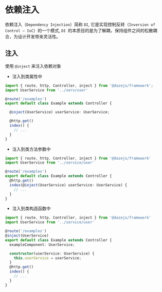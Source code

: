 # 依赖注入

依赖注入（`Dependency Injection`）简称 `DI`, 它是实现控制反转（`Inversion of Control – IoC`）的一个模式, `DI `的本质目的是为了解耦，保持组件之间的松散耦合，为设计开发带来灵活性。


## 注入

使用 `@inject` 来注入依赖对象

- 注入到类属性中

```ts {5}
import { route, http, Controller, inject } from '@dazejs/framework';
import UserService from '../serv/user'

@route('/examples')
export default class Example extends Controller {

  @inject(UserService) userService: UserService;

  @http.get()
  index() {
    // ...
  }
}
```

- 注入到类方法参数中

```ts {6}
import { route, http, Controller, inject } from '@dazejs/framework'
import UserService from '../service/user'

@route('/examples')
export default class Example extends Controller {
  @http.get()
  index(@inject(UserService) userService: UserService) {
    // ...
  }
}
```

- 注入到类构造函数中

```ts {4}
import { route, http, Controller, inject } from '@dazejs/framework'
import UserService from '../service/user'

@route('/examples')
@inject(UserService)
export default class Example extends Controller {
  exampleComponent: UserService;

  constructor(userService: UserService) {
    this.userService = userService;
  }
  @http.get()
  index() {
    // ...
  }
}
```